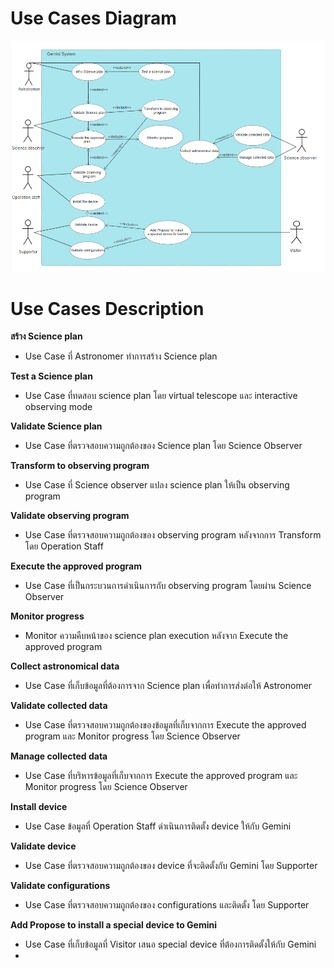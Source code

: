 # Use Cases Diagram

![Gemini_Usecase](Gemini_Usecase_longwolf.png)

# Use Cases Description

**สร้าง Science plan**
- Use Case ที่ Astronomer ทำการสร้าง Science plan

**Test a Science plan**
- Use Case ที่ทดสอบ science plan โดย virtual telescope และ interactive observing mode

**Validate Science plan**
- Use Case ที่ตรวจสอบความถูกต้องของ Science plan โดย Science Observer

**Transform to observing program**
- Use Case ที่ Science observer แปลง science plan ให้เป็น observing program

**Validate observing program**
- Use Case ที่ตรวจสอบความถูกต้องของ observing program หลังจากการ Transform โดย Operation Staff

**Execute the approved program**
- Use Case ที่เป็นกระบวนการดำเนินการกับ observing program โดยผ่าน Science Observer

**Monitor progress**
- Monitor ความคืบหน้าของ science plan execution หลังจาก Execute the approved program

**Collect astronomical data**
- Use Case ที่เก็บข้อมูลที่ต้องการจาก Science plan เพื่อทำการส่งต่อให้ Astronomer

**Validate collected data**
- Use Case ที่ตรวจสอบความถูกต้องของข้อมูลที่เก็บจากการ Execute the approved program และ Monitor progress โดย Science Observer

**Manage collected data**
- Use Case ที่บริหารข้อมูลที่เก็บจากการ Execute the approved program และ Monitor progress โดย Science Observer

**Install device**
- Use Case ข้อมูลที่ Operation Staff ดำเนินการติดตั้ง device ให้กับ Gemini

**Validate device**
- Use Case ที่ตรวจสอบความถูกต้องของ device ที่จะติดตั้งกับ Gemini โดย Supporter

**Validate configurations**
- Use Case ที่ตรวจสอบความถูกต้องของ configurations และติดตั้ง โดย Supporter

**Add Propose to install a special device to Gemini**
- Use Case ที่เก็บข้อมูลที่ Visitor เสนอ special device ที่ต้องการติดตั้งให้กับ Gemini
- 
